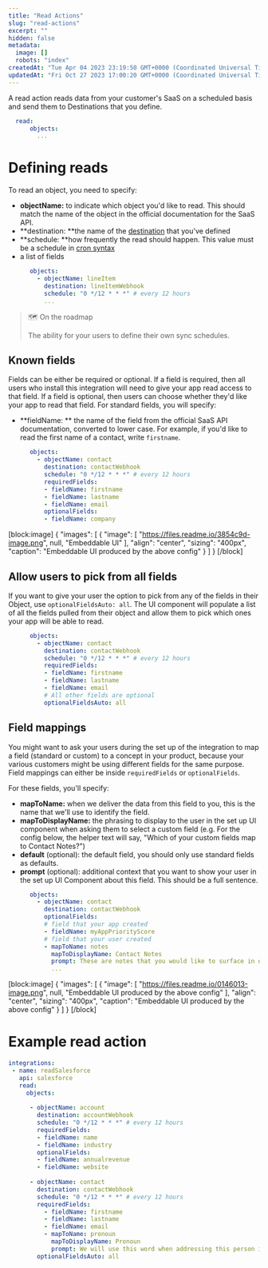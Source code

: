 ```yaml
---
title: "Read Actions"
slug: "read-actions"
excerpt: ""
hidden: false
metadata: 
  image: []
  robots: "index"
createdAt: "Tue Apr 04 2023 23:19:50 GMT+0000 (Coordinated Universal Time)"
updatedAt: "Fri Oct 27 2023 17:00:20 GMT+0000 (Coordinated Universal Time)"
---
```

A read action reads data from your customer's SaaS on a scheduled basis and send them to Destinations that you define.

```yaml
  read:
      objects:
        ...
```

# Defining reads

To read an object, you need to specify:

- **objectName:** to indicate which object you'd like to read. This should match the name of the object in the official documentation for the SaaS API.
- **destination: **the name of the [destination](doc:destinations) that you've defined
- **schedule: **how frequently the read should happen. This value must be a schedule in [cron syntax](https://docs.gitlab.com/ee/topics/cron/)
- a list of fields

```yaml
      objects:
        - objectName: lineItem
          destination: lineItemWebhook
          schedule: "0 */12 * * *" # every 12 hours
          ...
```

> 🗺️ On the roadmap
> 
> The ability for your users to define their own sync schedules.

## Known fields

Fields can be either be required or optional. If a field is required, then all users who install this integration will need to give your app read access to that field. If a field is optional, then users can choose whether they'd like your app to read that field. For standard fields, you will specify:

- **fieldName: ** the name of the field from the official SaaS API documentation, converted to lower case. For example, if you'd like to read the first name of a contact, write `firstname`.

```yaml
      objects:
        - objectName: contact
          destination: contactWebhook
          schedule: "0 */12 * * *" # every 12 hours
          requiredFields:
          - fieldName: firstname
          - fieldName: lastname
          - fieldName: email
          optionalFields:
          - fieldName: company
```

[block:image]
{
  "images": [
    {
      "image": [
        "https://files.readme.io/3854c9d-image.png",
        null,
        "Embeddable UI"
      ],
      "align": "center",
      "sizing": "400px",
      "caption": "Embeddable UI produced by the above config"
    }
  ]
}
[/block]


## Allow users to pick from all fields

If you want to give your user the option to pick from any of the fields in their Object, use `optionalFieldsAuto: all`. The UI component will populate a list of all the fields pulled from their object and allow them to pick which ones your app will be able to read.

```yaml
      objects:
        - objectName: contact
          destination: contactWebhook
          schedule: "0 */12 * * *" # every 12 hours
          requiredFields:
          - fieldName: firstname
          - fieldName: lastname
          - fieldName: email
          # All other fields are optional
          optionalFieldsAuto: all
```

## Field mappings

You might want to ask your users during the set up of the integration to map a field (standard or custom) to a concept in your product, because your various customers might be using different fields for the same purpose. Field mappings can either be inside `requiredFields` or `optionalFields`.

For these fields, you'll specify:

- **mapToName:** when we deliver the data from this field to you, this is the name that we'll use to identify the field. 
- **mapToDisplayName:** the phrasing to display to the user in the set up UI component when asking them to select a custom field (e.g. For the config below, the helper text will say, "Which of your custom fields map to Contact Notes?")
- **default** (optional): the default field, you should only use standard fields as defaults.
- **prompt** (optional): additional context that you want to show your user in the set up UI Component about this field. This should be a full sentence.

```yaml
      objects:
        - objectName: contact
          destination: contactWebhook
          optionalFields:
          # field that your app created
          - fieldName: myAppPriorityScore
          # field that your user created
          - mapToName: notes
            mapToDisplayName: Contact Notes
            prompt: These are notes that you would like to surface in our app. 
            ...
```

[block:image]
{
  "images": [
    {
      "image": [
        "https://files.readme.io/0146013-image.png",
        null,
        "Embeddable UI produced by the above config"
      ],
      "align": "center",
      "sizing": "400px",
      "caption": "Embeddable UI produced by the above config"
    }
  ]
}
[/block]


# Example read action

```yaml yaml
integrations: 
 - name: readSalesforce
   api: salesforce
   read:
     objects:
      
      - objectName: account
        destination: accountWebhook
        schedule: "0 */12 * * *" # every 12 hours
        requiredFields: 
        - fieldName: name
        - fieldName: industry
        optionalFields:
        - fieldName: annualrevenue
        - fieldName: website
              
      - objectName: contact
        destination: contactWebhook
        schedule: "0 */12 * * *" # every 12 hours
        requiredFields:
          - fieldName: firstname
          - fieldName: lastname
          - fieldName: email
          - mapToName: pronoun
            mapToDisplayName: Pronoun
            prompt: We will use this word when addressing this person in emails we send out.
        optionalFieldsAuto: all
      
```
